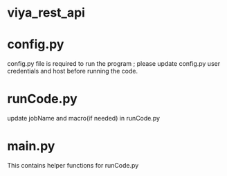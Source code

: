 # viya_rest_api

# config.py
config.py file is required to run the program ; please update config.py user credentials and host before running the code.

# runCode.py 
update jobName and macro(if needed) in runCode.py

# main.py
This contains helper functions for runCode.py
